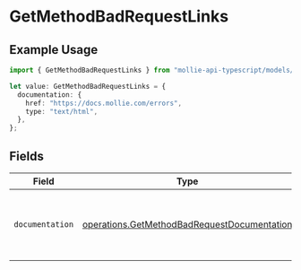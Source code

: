 # GetMethodBadRequestLinks

## Example Usage

```typescript
import { GetMethodBadRequestLinks } from "mollie-api-typescript/models/operations";

let value: GetMethodBadRequestLinks = {
  documentation: {
    href: "https://docs.mollie.com/errors",
    type: "text/html",
  },
};
```

## Fields

| Field                                                                                                      | Type                                                                                                       | Required                                                                                                   | Description                                                                                                |
| ---------------------------------------------------------------------------------------------------------- | ---------------------------------------------------------------------------------------------------------- | ---------------------------------------------------------------------------------------------------------- | ---------------------------------------------------------------------------------------------------------- |
| `documentation`                                                                                            | [operations.GetMethodBadRequestDocumentation](../../models/operations/getmethodbadrequestdocumentation.md) | :heavy_check_mark:                                                                                         | The URL to the generic Mollie API error handling guide.                                                    |